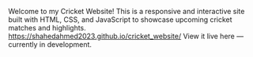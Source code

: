 Welcome to my Cricket Website! This is a responsive and interactive site built with HTML, CSS, and JavaScript to showcase upcoming cricket matches and highlights. https://shahedahmed2023.github.io/cricket_website/ View it live here — currently in development.
